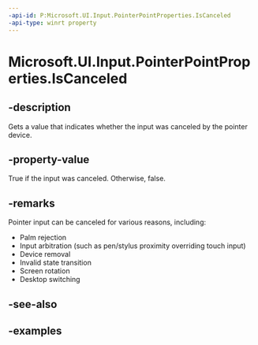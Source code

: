 ```yaml
---
-api-id: P:Microsoft.UI.Input.PointerPointProperties.IsCanceled
-api-type: winrt property
---
```


# Microsoft.UI.Input.PointerPointProperties.IsCanceled

<!--
public bool IsCanceled { get; }
-->

## -description

Gets a value that indicates whether the input was canceled by the pointer device.

## -property-value

True if the input was canceled. Otherwise, false.

## -remarks

Pointer input can be canceled for various reasons, including:

- Palm rejection
- Input arbitration (such as pen/stylus proximity overriding touch input)
- Device removal
- Invalid state transition
- Screen rotation
- Desktop switching

## -see-also

## -examples

